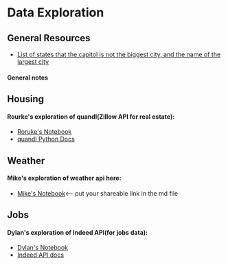 # Data Exploration

## General Resources

- [List of states that the capitol is not the biggest city, and the name of the largest city](https://docs.google.com/document/d/19jGZPPk2P3K8oI70RbhlJY0XH06SfgAvd_Fe6awCXMU/edit?usp=sharing)

#### General notes


## Housing

#### Rourke's exploration of quandl(Zillow API for real estate):
- [Roruke's Notebook](https://colab.research.google.com/drive/1zHmqfjFXyDDqkv2QTHS_nkqGSKWQWwh-?usp=sharing)
- [quandl Python Docs](https://docs.quandl.com/docs/python-installation)



## Weather

#### Mike's exploration of weather api here:
- [Mike's Notebook](www.google.com)<-- put your shareable link in the md file

## Jobs

#### Dylan's exploration of Indeed API(for jobs data):
- [Dylan's Notebook](https://colab.research.google.com/drive/1AEK9EbKT7a-j9_epi2-90CDz4LqhOrbk?usp=sharing)
- [Indeed API docs]()
